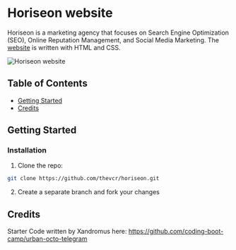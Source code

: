 # Horiseon website

Horiseon is a marketing agency that focuses on Search Engine Optimization (SEO), Online Reputation Management, and Social Media Marketing. The [website](https://thevcr.github.io/horiseon/) is written with HTML and CSS.

![Horiseon website](Develop/assets/images/horiseon-website-screenie.png)

## Table of Contents
* [Getting Started](#getting-started)
* [Credits](#credits)

## Getting Started
### Installation

1. Clone the repo:
```sh
git clone https://github.com/thevcr/horiseon.git
```
2. Create a separate branch and fork your changes

## Credits
Starter Code written by Xandromus here: https://github.com/coding-boot-camp/urban-octo-telegram


